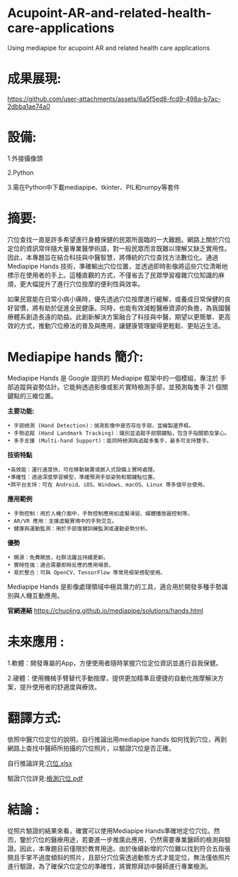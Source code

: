 # Acupoint-AR-and-related-health-care-applications
Using mediapipe for acupoint AR and related health care applications

# 成果展現:
https://github.com/user-attachments/assets/6a5f5ed8-fcd9-498a-b7ac-2dbba1ae74a0

# 設備:
1.外接攝像頭

2.Python

3.需在Python中下載mediapipe、tkinter、PIL和numpy等套件

# 摘要:
穴位查找一直是許多希望進行身體保健的民眾所面臨的一大難題。網路上關於穴位定位的資訊常伴隨大量專業醫學術語，對一般民眾而言既難以理解又缺乏實用性。因此，本專題旨在結合科技與中醫智慧，將傳統的穴位查找方法數位化。通過 Mediapipe Hands 技術，準確輸出穴位位置，並透過即時影像將這些穴位清晰地標示在使用者的手上。這種直觀的方式，不僅省去了民眾學習複雜穴位知識的麻煩，更大幅提升了進行穴位按摩的便利性與效率。

如果民眾能在日常小病小痛時，優先透過穴位按摩進行緩解，或養成日常保健的良好習慣，將有助於促進全民健康。同時，也能有效減輕醫療資源的負擔，為我國醫療體系創造長遠的助益。此創新解決方案融合了科技與中醫，期望以更簡單、更高效的方式，推動穴位療法的普及與應用，讓健康管理變得更輕鬆、更貼近生活。

# Mediapipe hands 簡介:
Mediapipe Hands 是 Google 提供的 Mediapipe 框架中的一個模組，專注於 手部追蹤與姿勢估計。它能夠透過影像或影片實時檢測手部，並預測每隻手 21 個關鍵點的三維位置。

**主要功能:**

	• 手部檢測 (Hand Detection)：偵測影像中是否存在手部，並繪製邊界框。
	• 手勢追蹤 (Hand Landmark Tracking)：識別並追蹤手部關鍵點，包含手指關節及掌心。
	• 多手支援 (Multi-hand Support)：能同時檢測與追蹤多隻手，最多可支持雙手。

**技術特點**
	
	•高效能：運行速度快，可在移動裝置或嵌入式設備上實時處理。
	•準確性：透過深度學習模型，準確預測手部姿勢和關鍵點位置。
	•跨平台支持：可在 Android、iOS、Windows、macOS、Linux 等多個平台使用。

**應用範例**

	• 手勢控制：用於人機介面中，手勢控制應用如虛擬滑鼠、媒體播放器控制等。
	• AR/VR 應用：支援虛擬實境中的手勢交互。
	• 健康與運動監測：用於手部復健訓練監測或運動姿勢分析。

**優勢**

	• 開源：免費開放，社群活躍且持續更新。
	• 實時性強：適合需要即時反應的應用場景。
	• 易於整合：可與 OpenCV、TensorFlow 等常見框架搭配使用。

Mediapipe Hands 是影像處理領域中極具潛力的工具，適合用於開發多種手勢識別與人機互動應用。
	
**官網連結**
https://chuoling.github.io/mediapipe/solutions/hands.html

# 未來應用 : 
1.軟體：開發專屬的App，方便使用者隨時掌握穴位定位資訊並進行自我保健。

2.硬體：使用機械手臂替代手動按摩，提供更加精準且便捷的自動化按摩解決方案，提升使用者的舒適度與療效。

# 翻譯方式:
依照中醫穴位定位的說明，自行推論出用mediapipe hands 如何找到穴位，再到網路上查找中醫師所拍攝的穴位照片，以驗證穴位是否正確。

自行推論詳見:[穴位.xlsx](https://github.com/jaipei1030/Use-mediapipe-to-find-acupuncture-points-in-the-human-body/blob/main/%E7%A9%B4%E4%BD%8D.xlsx)

驗證穴位詳見:[檢測穴位.pdf](https://github.com/jaipei1030/Use-mediapipe-to-find-acupuncture-points-in-the-human-body/blob/main/%E6%AA%A2%E6%B8%AC%E7%A9%B4%E4%BD%8D.pdf)

# 結論 : 
從照片驗證的結果來看，確實可以使用Mediapipe Hands準確地定位穴位。然而，鑒於穴位的醫療用途，若要進一步推廣此應用，仍然需要專業醫師的檢測與驗證。因此，本專題目前僅限於教育用途。由於後續新增的穴位難以找到符合五指張開且手掌不過度傾斜的照片，且部分穴位需透過動態方式才能定位，無法僅依照片進行驗證，為了確保穴位定位的準確性，將實際拜訪中醫師進行專業檢測。

